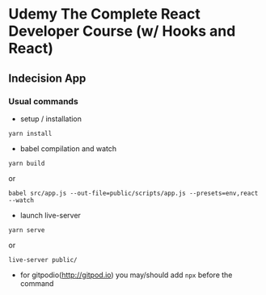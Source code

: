 # Udemy The Complete React Developer Course (w/ Hooks and React)


## Indecision App



### Usual commands

- setup / installation
```
yarn install
```

- babel compilation and watch
```
yarn build
```
or
```
babel src/app.js --out-file=public/scripts/app.js --presets=env,react --watch
```

- launch live-server
```
yarn serve
```
or
```
live-server public/
```

- for gitpodio(http://gitpod.io) you may/should add `npx` before the command